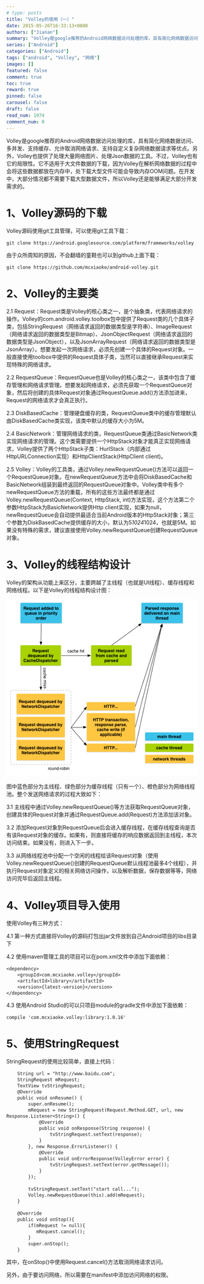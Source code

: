 ```yaml
---
# type: posts 
title: "Volley的使用（一）"
date: 2015-05-26T16:33:13+0800
authors: ["Jianan"]
summary: "Volley是google推荐的Android网络数据访问处理的库，具有简化网络数据访问、多并发、支持缓存、允许取消网络请求、支持自定义复杂网络数据请求等优点。另外，Volley也提供了处理大量网络图片、处理Json数据的工具。不过，Volley也有它的局限性。它不适用于大文件数据的下载，因为Volley在解析网络数据的过程中会将这些数据都放在内存中，处下载大型文件可能会导致内存OOM问题。在开发"
series: ["Android"]
categories: ["Android"]
tags: ["android", "Volley", "网络"]
images: []
featured: false
comment: true
toc: true
reward: true
pinned: false
carousel: false
draft: false
read_num: 1974
comment_num: 0
---
```


  

Volley是google推荐的Android网络数据访问处理的库，具有简化网络数据访问、多并发、支持缓存、允许取消网络请求、支持自定义复杂网络数据请求等优点。另外，Volley也提供了处理大量网络图片、处理Json数据的工具。不过，Volley也有它的局限性。它不适用于大文件数据的下载，因为Volley在解析网络数据的过程中会将这些数据都放在内存中，处下载大型文件可能会导致内存OOM问题。在开发中，大部分情况都不需要下载大型数据文件，所以Volley还是能够满足大部分开发需求的。

  

# 1、Volley源码的下载

  

Volley源码使用git工具管理，可以使用git工具下载：

    
    
    git clone https://android.googlesource.com/platform/frameworks/volley

  
由于众所周知的原因，不会翻墙的童鞋也可以到github上面下载：

    
    
    git clone https://github.com/mcxiaoke/android-volley.git

  

# 2、Volley的主要类

  

2.1
Request<T>：Request类是Volley的核心类之一，是个抽象类，代表网络请求的操作。Volley的com.android.volley.toolbox包中提供了Request类的几个具体子类，包括StringRequest（网络请求返回的数据类型是字符串）、ImageRequest（网络请求返回的数据类型是Bitmap）、JsonObjectRequest（网络请求返回的数据类型是JsonObject），以及JsonArrayRequest（网络请求返回的数据类型是JsonArray）。想要发起一次网络请求，必须先创建一个具体的Request对象。一般直接使用toolbox中提供的Request具体子类，当然可以直接继承Request来实现特殊的网络请求。

  

2.2
RequestQueue：RequestQueue也是Volley的核心类之一，该类中包含了缓存管理和网络请求管理。想要发起网络请求，必须先获取一个RequestQueue对象，然后将创建的具体Request对象通过RequestQueue.add()方法添加进来，Request的网络请求才会真正执行。

  

2.3
DiskBasedCache：管理硬盘缓存的类，RequestQueue类中的缓存管理默认由DiskBasedCache类实现，该类中默认的缓存大小为5M。

  

2.4
BasicNetwork：管理网络请求的类，RequestQueue类通过BasicNetwork类实现网络请求的管理。这个类需要提供一个HttpStack对象才能真正实现网络请求，Volley提供了两个HttpStack子类：HurlStack（内部通过HttpURLConnection实现）和HttpClientStack(HttpClient
client)。

  

2.5
Volley：Volley的工具类，通过Volley.newRequestQueue()方法可以返回一个RequestQueue对象。在newRequestQueue方法中会将DiskBasedCache和BasicNetwork组装到最终返回的RequestQueue对象中。Volley类中有多个newRequestQueue方法的重载，所有的这些方法最终都是通过Volley.newRequestQueue(Context,
HttpStack, int)方法实现，这个方法第二个参数HttpStack为BasicNetwork提供Http
client实现，如果为null，newRequestQueue会自动提供最适合当前Android版本的HttpStack对象；第三个参数为DiskBasedCache提供缓存的大小，默认为5*1024*1024，也就是5M。如果没有特殊的需求，建议直接使用Volley.newRequestQueue创建RequestQueue对象。

  

# 3、Volley的线程结构设计

  

Volley的架构从功能上来区分，主要跨越了主线程（也就是UI线程）、缓存线程和网络线程。以下是Volley的线程结构设计图：

![](d33767e571b00f3c4e03fefe01feb260.png)  

图中蓝色部分为主线程、绿色部分为缓存线程（只有一个）、橙色部分为网络线程池。整个发送网络请求的过程大致如下：

3.1
主线程中通过Volley.newRequestQueue()等方法获取RequestQueue对象，创建具体的Request对象并通过RequestQueue.add(Request)方法添加该对象。

3.2
添加Request对象到RequestQueue后会进入缓存线程，在缓存线程查询是否有该Request对象的缓存。如果有，则直接将缓存的响应数据返回到主线程，本次访问结束。如果没有，则进入下一步。

3.3
从网络线程池中分配一个空闲的线程给该Request对象（使用Volley.newRequestQueue()创建的RequestQueue默认线程池最多4个线程），并执行Request对象定义的相关网络访问操作，以及解析数据，保存数据等等，网络访问完毕后返回主线程。

  

# 4、Volley项目导入使用

  

使用Volley有三种方式：

4.1 第一种方式直接将Volley的源码打包出jar文件放到自己Android项目的libs目录下

4.2 使用maven管理工具的项目可以在pom.xml文件中添加下面依赖：

    
    
    <dependency>
        <groupId>com.mcxiaoke.volley</groupId>
        <artifactId>library</artifactId>
        <version>{latest-version}</version>
    </dependency>

4.3 使用Android Studio的可以只项目module的gradle文件中添加下面依赖：

    
    
    compile 'com.mcxiaoke.volley:library:1.0.16'

  

# 5、使用StringRequest

  

StringRequest的使用比较简单，直接上代码：

    
    
        
        String url = "http://www.baidu.com";
        StringRequest mRequest;
        TextView tvStringRequest;
        @Override
        public void onResume() {
            super.onResume();
            mRequest = new StringRequest(Request.Method.GET, url, new Response.Listener<String>() {
                @Override
                public void onResponse(String response) {
                    tvStringRequest.setText(response);
                }
            }, new Response.ErrorListener() {
                @Override
                public void onErrorResponse(VolleyError error) {
                    tvStringRequest.setText(error.getMessage());
                }
            });
            
            tvStringRequest.setText("start call...");
            Volley.newRequestQueue(this).add(mRequest);
        }
    
        @Override
        public void onStop(){
            if(mRequest != null){
               mRequest.cancel();
            }
            super.onStop();
        }
    

其中，在onStop()中使用Request.cancel()方法取消网络请求访问。

另外，由于要访问网络，所以需要在manifest中添加访问网络的权限。

  

  

